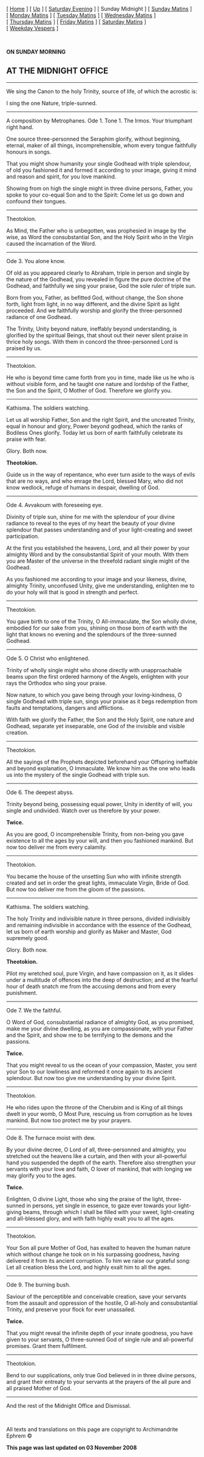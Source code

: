 \[ [Home](index.md) \] \[ [Up](tone1.md) \] \[ [Saturday Evening](sat1ec.md) \] \[ Sunday Midnight \] \[ [Sunday Matins](sun1mc.md) \] \[ [Monday Matins](monday_matins.md) \] \[ [Tuesday Matins](tuesday_matins1.md) \] \[ [Wednesday Matins](wednesday_matins.md) \] \[ [Thursday Matins](thursday_matins2.md) \] \[ [Friday Matins](friday_matins.md) \] \[ [Saturday Matins](saturday_matins1.md) \] \[ [Weekday Vespers](weekday_vespers.md) \]

 

**ON SUNDAY MORNING**

AT THE MIDNIGHT OFFICE
----------------------

****

We sing the Canon to the holy Trinity, source of life, of which the acrostic is:

I sing the one Nature, triple-sunned.

****

A composition by Metrophanes. Ode 1. Tone 1. The Irmos. Your triumphant right hand.

One source three-personned the Seraphim glorify, without beginning, eternal, maker of all things, incomprehensible, whom every tongue faithfully honours in songs.

That you might show humanity your single Godhead with triple splendour, of old you fashioned it and formed it according to your image, giving it mind and reason and spirit, for you love mankind.

Showing from on high the single might in three divine persons, Father, you spoke to your co-equal Son and to the Spirit: Come let us go down and confound their tongues.

****

Theotokion.

As Mind, the Father who is unbegotten, was prophesied in image by the wise, as Word the consubstantial Son, and the Holy Spirit who in the Virgin caused the incarnation of the Word.

****

Ode 3. You alone know.

Of old as you appeared clearly to Abraham, triple in person and single by the nature of the Godhead, you revealed in figure the pure doctrine of the Godhead, and faithfully we sing your praise, God the sole ruler of triple sun.

Born from you, Father, as befitted God, without change, the Son shone forth, light from light, in no way different, and the divine Spirit as light proceeded. And we faithfully worship and glorify the three-personned radiance of one Godhead.

The Trinity, Unity beyond nature, ineffably beyond understanding, is glorified by the spiritual Beings, that shout out their never silent praise in thrice holy songs. With them in concord the three-personned Lord is praised by us.

****

Theotokion.

He who is beyond time came forth from you in time, made like us he who is without visible form, and he taught one nature and lordship of the Father, the Son and the Spirit, O Mother of God. Therefore we glorify you.

****

Kathisma. The soldiers watching.

Let us all worship Father, Son and the right Spirit, and the uncreated Trinity, equal in honour and glory, Power beyond godhead, which the ranks of Bodiless Ones glorify. Today let us born of earth faithfully celebrate its praise with fear.

Glory. Both now.

**Theotokion.**

Guide us in the way of repentance, who ever turn aside to the ways of evils that are no ways, and who enrage the Lord, blessed Mary, who did not know wedlock, refuge of humans in despair, dwelling of God.

****

Ode 4. Avvakoum with foreseeing eye.

Divinity of triple sun, shine for me with the splendour of your divine radiance to reveal to the eyes of my heart the beauty of your divine splendour that passes understanding and of your light-creating and sweet participation.

At the first you established the heavens, Lord, and all their power by your almighty Word and by the consubstantial Spirit of your mouth. With them you are Master of the universe in the threefold radiant single might of the Godhead.

As you fashioned me according to your image and your likeness, divine, almighty Trinity, unconfused Unity, give me understanding, enlighten me to do your holy will that is good in strength and perfect.

****

Theotokion.

You gave birth to one of the Trinity, O All-immaculate, the Son wholly divine, embodied for our sake from you, shining on those born of earth with the light that knows no evening and the splendours of the three-sunned Godhead.

****

Ode 5. O Christ who enlightened.

Trinity of wholly single might who shone directly with unapproachable beams upon the first ordered harmony of the Angels, enlighten with your rays the Orthodox who sing your praise.

Now nature, to which you gave being through your loving-kindness, O single Godhead with triple sun, sings your praise as it begs redemption from faults and temptations, dangers and afflictions.

With faith we glorify the Father, the Son and the Holy Spirit, one nature and Godhead, separate yet inseparable, one God of the invisible and visible creation.

****

Theotokion.

All the sayings of the Prophets depicted beforehand your Offspring ineffable and beyond explanation, O Immaculate. We know him as the one who leads us into the mystery of the single Godhead with triple sun.

****

Ode 6. The deepest abyss.

Trinity beyond being, possessing equal power, Unity in identity of will, you single and undivided. Watch over us therefore by your power.

**Twice.**

As you are good, O incomprehensible Trinity, from non-being you gave existence to all the ages by your will, and then you fashioned mankind. But now too deliver me from every calamity.

****

Theotokion.

You became the house of the unsetting Sun who with infinite strength created and set in order the great lights, immaculate Virgin, Bride of God. But now too deliver me from the gloom of the passions.

****

Kathisma. The soldiers watching.

The holy Trinity and indivisible nature in three persons, divided indivisibly and remaining indivisible in accordance with the essence of the Godhead, let us born of earth worship and glorify as Maker and Master, God supremely good.

Glory. Both now.

**Theotokion.**

Pilot my wretched soul, pure Virgin, and have compassion on it, as it slides under a multitude of offences into the deep of destruction; and at the fearful hour of death snatch me from the accusing demons and from every punishment.

****

Ode 7. We the faithful.

O Word of God, consubstantial radiance of almighty God, as you promised, make me your divine dwelling, as you are compassionate, with your Father and the Spirit, and show me to be terrifying to the demons and the passions.

**Twice.**

That you might reveal to us the ocean of your compassion, Master, you sent your Son to our lowliness and reformed it once again to its ancient splendour. But now too give me understanding by your divine Spirit.

****

Theotokion.

He who rides upon the throne of the Cherubim and is King of all things dwelt in your womb, O Most Pure, rescuing us from corruption as he loves mankind. But now too protect me by your prayers.

****

Ode 8. The furnace moist with dew.

By your divine decree, O Lord of all, three-personned and almighty, you stretched out the heavens like a curtain, and then with your all-powerful hand you suspended the depth of the earth. Therefore also strengthen your servants with your love and faith, O lover of mankind, that with longing we may glorify you to the ages.

**Twice.**

Enlighten, O divine Light, those who sing the praise of the light, three-sunned in persons, yet single in essence, to gaze ever towards your light-giving beams, through which I shall be filled with your sweet, light-creating and all-blessed glory, and with faith highly exalt you to all the ages.

****

Theotokion.

Your Son all pure Mother of God, has exalted to heaven the human nature which without change he took on in his surpassing goodness, having delivered it from its ancient corruption. To him we raise our grateful song: Let all creation bless the Lord, and highly exalt him to all the ages.

****

Ode 9. The burning bush.

Saviour of the perceptible and conceivable creation, save your servants from the assault and oppression of the hostile, O all-holy and consubstantial Trinity, and preserve your flock for ever unassailed.

**Twice.**

That you might reveal the infinite depth of your innate goodness, you have given to your servants, O three-sunned God of single rule and all-powerful promises. Grant them fulfilment.

****

Theotokion.

Bend to our supplications, only true God believed in in three divine persons, and grant their entreaty to your servants at the prayers of the all pure and all praised Mother of God.

****

And the rest of the Midnight Office and Dismissal.

 

All texts and translations on this page are copyright to Archimandrite Ephrem ©

**This page was last updated on 03 November 2008**
